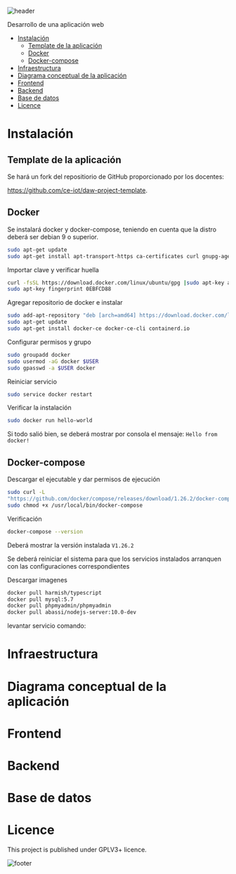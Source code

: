 ![header](doc/header.png)

Desarrollo de una aplicación web 
- [Instalación](#instalación)
  - [Template de la aplicación](#template-de-la-aplicación)
  - [Docker](#docker)
  - [Docker-compose](#docker-compose)
- [Infraestructura](#infraestructura)
- [Diagrama conceptual de la aplicación](#diagrama-conceptual-de-la-aplicación)
- [Frontend](#frontend)
- [Backend](#backend)
- [Base de datos](#base-de-datos)
- [Licence](#licence)

# Instalación 
## Template de la aplicación

Se hará un fork del repositiorio de GitHub proporcionado por los docentes:

https://github.com/ce-iot/daw-project-template.


## Docker
Se instalará docker y docker-compose, teniendo en cuenta que la distro deberá ser debian 9 o superior.

```sh
sudo apt-get update 
sudo apt-get install apt-transport-https ca-certificates curl gnupg-agent software-properties-common
```
Importar clave y verificar huella
```sh
curl -fsSL https://download.docker.com/linux/ubuntu/gpg |sudo apt-key add -
sudo apt-key fingerprint 0EBFCD88
```
Agregar repositorio de docker e instalar
```sh
sudo add-apt-repository "deb [arch=amd64] https://download.docker.com/linux/ubuntu $(lsb_release -cs) stable"
sudo apt-get update
sudo apt-get install docker-ce docker-ce-cli containerd.io
```
Configurar permisos y grupo
```sh
sudo groupadd docker
sudo usermod -aG docker $USER
sudo gpasswd -a $USER docker
```
Reiniciar servicio
```sh
sudo service docker restart
```
Verificar la instalación
```sh
sudo docker run hello-world
```
Si todo salió bien, se deberá mostrar por consola el mensaje: `Hello from docker!`

## Docker-compose

Descargar el ejecutable y dar permisos de ejecución
```sh
sudo curl -L
"https://github.com/docker/compose/releases/download/1.26.2/docker-compose -$(uname -s)-$(uname -m)" -o /usr/local/bin/docker-compose
sudo chmod +x /usr/local/bin/docker-compose
``` 
Verificación
```sh
docker-compose --version
```
Deberá mostrar la versión instalada `V1.26.2`

Se deberá reiniciar el sistema para que los servicios instalados arranquen con las configuraciones correspondientes




Descargar imagenes
```sh
docker pull harmish/typescript
docker pull mysql:5.7
docker pull phpmyadmin/phpmyadmin
docker pull abassi/nodejs-server:10.0-dev
```

levantar servicio
comando:

# Infraestructura

# Diagrama conceptual de la aplicación

# Frontend

# Backend

# Base de datos

# Licence

This project is published under GPLV3+ licence.

![footer](doc/footer.png)

